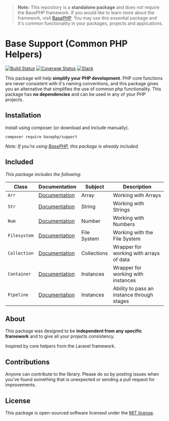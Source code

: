 > **Note:** This repository is a **standalone package** and does *not* require the BasePHP framework. If you would like to learn more about the framework, visit [BasePHP](https://github.com/basephp/framework). You may use this essential package and it's common functionality in your packages, projects and applications.

# Base Support (Common PHP Helpers)

[![Build Status](https://travis-ci.org/basephp/support.svg?branch=1.3)](https://travis-ci.org/basephp/support) [![Coverage Status](https://coveralls.io/repos/github/basephp/support/badge.svg?branch=1.3)](https://coveralls.io/github/basephp/support?branch=1.3) [![Slack](http://timothymarois.com/a/slack-02.svg)](https://join.slack.com/t/basephp/shared_invite/enQtNDI0MzQyMDE0MDAwLWU3Nzg0Yjk4MjM0OWVmZDZjMjEyYWE2YjA1ODFhNjI2MzI3MjAyOTIyOTRkMmVlNWNhZWYzMTIwZDJlOWQ2ZTA)

This package will help **simplify your PHP development**. PHP core functions are never consistent with it's naming conventions, and this package gives you an alternative that simplifies the use of common php functionality. This package has **no dependencies** and can be used in any of your PHP projects.


## Installation

Install using composer (or download and include manually).

```
composer require basephp/support
```
*Note: If you're using [BasePHP](https://github.com/basephp/basephp), this package is already included.*


## Included

*This package includes the following:*

|Class            |Documentation                         |Subject                         |Description                     |
|---              |---                                   |---                   |---                             |
|`Arr`            |[Documentation](DOC-ARR.md)           | Array                | Working with Arrays            |
|`Str`            |[Documentation](DOC-STR.md)           | String               | Working with Strings           |
|`Num`            |[Documentation](DOC-NUM.md)           | Number               | Working with Numbers           |
|`Filesystem`     |[Documentation](DOC-FILESYSTEM.md)    | File System          | Working with the File System   |
|`Collection`     |[Documentation](DOC-COLLECTION.md)    | Collections          | Wrapper for working with arrays of data |
|`Container`      |[Documentation](DOC-CONTAINER.md)     | Instances            | Wrapper for working with instances |
|`Pipeline`       |[Documentation](DOC-PIPELINE.md)      | Instances            | Ability to pass an instance through stages |


## About

This package was designed to be **independent from any specific framework** and to give all your projects consistency.

Inspired by core helpers from the Laravel framework.


## Contributions

Anyone can contribute to the library. Please do so by posting issues when you've found something that is unexpected or sending a pull request for improvements.


## License

This package is open-sourced software licensed under the [MIT license](https://opensource.org/licenses/MIT).
